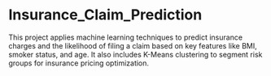 # Insurance_Claim_Prediction
This project applies machine learning techniques to predict insurance charges and the likelihood of filing a claim based on key features like BMI, smoker status, and age. It also includes K-Means clustering to segment risk groups for insurance pricing optimization.
